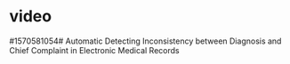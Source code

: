 # video
#1570581054# Automatic Detecting Inconsistency between Diagnosis and Chief Complaint in Electronic Medical Records
